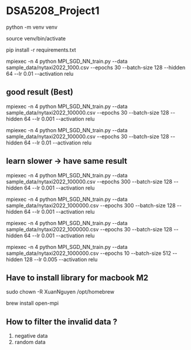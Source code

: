 # DSA5208_Project1

python -m venv venv

source venv/bin/activate

pip install -r requirements.txt


mpiexec -n 4 python MPI_SGD_NN_train.py --data sample_data/nytaxi2022_1000.csv --epochs 30 --batch-size 128 --hidden 64 --lr 0.01 --activation relu

## good result (Best)
mpiexec -n 4 python MPI_SGD_NN_train.py --data sample_data/nytaxi2022_100000.csv --epochs 30 --batch-size 128 --hidden 64 --lr 0.001 --activation relu


mpiexec -n 4 python MPI_SGD_NN_train.py --data sample_data/nytaxi2022_100000.csv --epochs 30 --batch-size 128 --hidden 64 --lr 0.01 --activation relu
## learn slower -> have same result
mpiexec -n 4 python MPI_SGD_NN_train.py --data sample_data/nytaxi2022_100000.csv --epochs 300 --batch-size 128 --hidden 64 --lr 0.001 --activation relu

mpiexec -n 4 python MPI_SGD_NN_train.py --data sample_data/nytaxi2022_1000000.csv --epochs 300 --batch-size 128 --hidden 64 --lr 0.001 --activation relu

mpiexec -n 4 python MPI_SGD_NN_train.py --data sample_data/nytaxi2022_1000000.csv --epochs 30 --batch-size 128 --hidden 64 --lr 0.001 --activation relu


mpiexec -n 4 python MPI_SGD_NN_train.py --data sample_data/nytaxi2022_1000000.csv --epochs 10 --batch-size 512 --hidden 128 --lr 0.005 --activation relu

## Have to install library for macbook M2

sudo chown -R XuanNguyen /opt/homebrew

brew install open-mpi

## How to filter the invalid data ?
1. negative data
2. random data